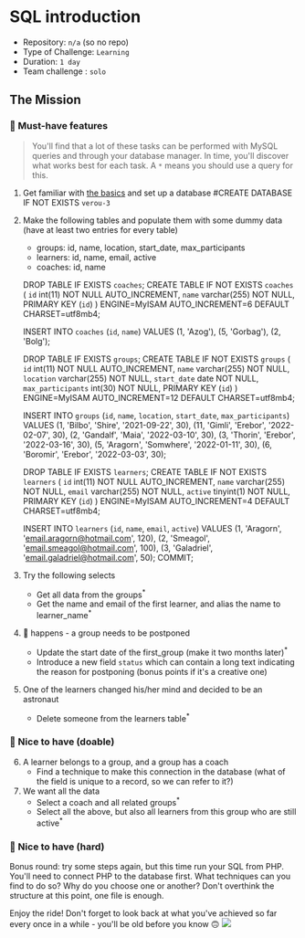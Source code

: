 # SQL introduction

- Repository: `n/a` (so no repo)
- Type of Challenge: `Learning`
- Duration: `1 day`
- Team challenge : `solo`

## The Mission

### 🌱 Must-have features

> You'll find that a lot of these tasks can be performed with MySQL queries and through your database manager. In time, you'll discover what works best for each task. A `*` means you should use a query for this.

1. Get familiar with [the basics](./SQL-basics.md) and set up a database 
#CREATE DATABASE IF NOT EXISTS `verou-3`
2. Make the following tables and populate them with some dummy data (have at least two entries for every table) 
    - groups: id, name, location, start_date, max_participants
    - learners: id, name, email, active
    - coaches: id, name

    DROP TABLE IF EXISTS `coaches`;
    CREATE TABLE IF NOT EXISTS `coaches` (
   `id` int(11) NOT NULL AUTO_INCREMENT,
   `name` varchar(255) NOT NULL,
   PRIMARY KEY (`id`)
   ) ENGINE=MyISAM AUTO_INCREMENT=6 DEFAULT CHARSET=utf8mb4;

   INSERT INTO `coaches` (`id`, `name`) VALUES
   (1, 'Azog'),
   (5, 'Gorbag'),
   (2, 'Bolg');


   DROP TABLE IF EXISTS `groups`;
   CREATE TABLE IF NOT EXISTS `groups` (
   `id` int(11) NOT NULL AUTO_INCREMENT,
   `name` varchar(255) NOT NULL,
   `location` varchar(255) NOT NULL,
   `start_date` date NOT NULL,
   `max_participants` int(30) NOT NULL,
   PRIMARY KEY (`id`)
   ) ENGINE=MyISAM AUTO_INCREMENT=12 DEFAULT CHARSET=utf8mb4;

   INSERT INTO `groups` (`id`, `name`, `location`, `start_date`, `max_participants`) VALUES
   (1, 'Bilbo', 'Shire', '2021-09-22', 30),
   (11, 'Gimli', 'Erebor', '2022-02-07', 30),
   (2, 'Gandalf', 'Maia', '2022-03-10', 30),
   (3, 'Thorin', 'Erebor', '2022-03-16', 30),
   (5, 'Aragorn', 'Somwhere', '2022-01-11', 30),
   (6, 'Boromir', 'Erebor', '2022-03-03', 30);


   DROP TABLE IF EXISTS `learners`;
   CREATE TABLE IF NOT EXISTS `learners` (
   `id` int(11) NOT NULL AUTO_INCREMENT,
   `name` varchar(255) NOT NULL,
   `email` varchar(255) NOT NULL,
   `active` tinyint(1) NOT NULL,
   PRIMARY KEY (`id`)
   ) ENGINE=MyISAM AUTO_INCREMENT=4 DEFAULT CHARSET=utf8mb4;


   INSERT INTO `learners` (`id`, `name`, `email`, `active`) VALUES
   (1, 'Aragorn', 'email.aragorn@hotmail.com', 120),
   (2, 'Smeagol', 'email.smeagol@hotmail.com', 100),
   (3, 'Galadriel', 'email.galadriel@hotmail.com', 50);
   COMMIT;

3. Try the following selects
    - Get all data from the groups<sup>\*</sup>
    - Get the name and email of the first learner, and alias the name to learner_name<sup>\*</sup>
4. 💩 happens - a group needs to be postponed
    - Update the start date of the first_group (make it two months later)<sup>\*</sup>
    - Introduce a new field `status` which can contain a long text indicating the reason for postponing (bonus points if it's a creative one)
5. One of the learners changed his/her mind and decided to be an astronaut
    - Delete someone from the learners table<sup>\*</sup>

### 🌼 Nice to have (doable)

6. A learner belongs to a group, and a group has a coach
    - Find a technique to make this connection in the database (what of the field is unique to a record, so we can refer to it?)
7. We want all the data
    - Select a coach and all related groups<sup>\*</sup>
    - Select all the above, but also all learners from this group who are still active<sup>\*</sup>

### 🌳 Nice to have (hard)

Bonus round: try some steps again, but this time run your SQL from PHP.
You'll need to connect PHP to the database first. What techniques can you find to do so? Why do you choose one or another? Don't overthink the structure at this point, one file is enough.

Enjoy the ride! Don't forget to look back at what you've achieved so far every once in a while - you'll be old before you know 🙃
![](https://media.giphy.com/media/2nJgpMuR2fVn2/giphy.gif)